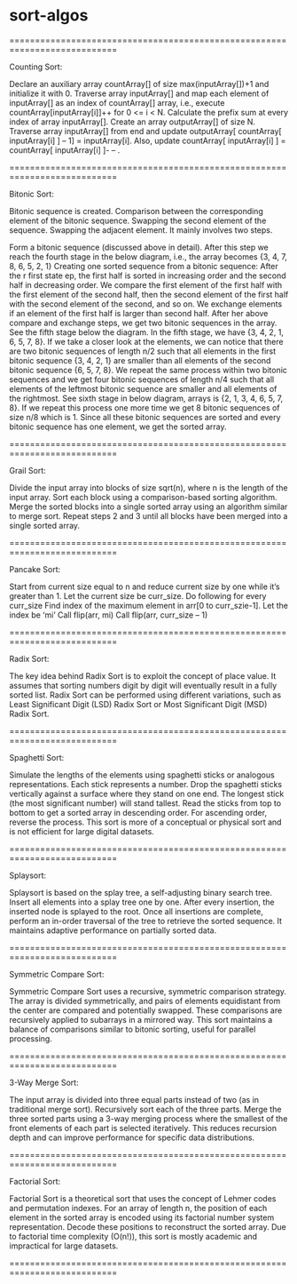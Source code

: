 # sort-algos
===========================================================================

Counting Sort:

Declare an auxiliary array countArray[] of size max(inputArray[])+1 and initialize it with 0.
Traverse array inputArray[] and map each element of inputArray[] as an index of countArray[] array, i.e., execute countArray[inputArray[i]]++ for 0 <= i < N.
Calculate the prefix sum at every index of array inputArray[].
Create an array outputArray[] of size N.
Traverse array inputArray[] from end and update outputArray[ countArray[ inputArray[i] ] – 1] = inputArray[i]. Also, update countArray[ inputArray[i] ] = countArray[ inputArray[i] ]- – .

===========================================================================

Bitonic Sort:

Bitonic sequence is created.
Comparison between the corresponding element of the bitonic sequence.
Swapping the second element of the sequence.
Swapping the adjacent element.
It mainly involves two steps.  

Form a bitonic sequence (discussed above in detail). After this step we reach the fourth stage in the below diagram, i.e., the array becomes {3, 4, 7, 8, 6, 5, 2, 1}
Creating one sorted sequence from a bitonic sequence: After the r first state ep, the first half is sorted in increasing order and the second half in decreasing order. 
We compare the first element of the first half with the first element of the second half, then the second element of the first half with the second element of the second, and so on. We exchange elements if an element of the first half is larger than second half. 
After her above compare and exchange steps, we get two bitonic sequences in the array. See the fifth stage below the diagram. In the fifth stage, we have {3, 4, 2, 1, 6, 5, 7, 8}. If we take a closer look at the elements, we can notice that there are two bitonic sequences of length n/2 such that all elements in the first bitonic sequence {3, 4, 2, 1} are smaller than all elements of the second bitonic sequence {6, 5, 7, 8}. 
We repeat the same process within two bitonic sequences and we get four bitonic sequences of length n/4 such that all elements of the leftmost bitonic sequence are smaller and all elements of the rightmost. See sixth stage in below diagram, arrays is {2, 1, 3, 4, 6, 5, 7, 8}. 
If we repeat this process one more time we get 8 bitonic sequences of size n/8 which is 1. Since all these bitonic sequences are sorted and every bitonic sequence has one element, we get the sorted array.

===========================================================================

Grail Sort:

Divide the input array into blocks of size sqrt(n), where n is the length of the input array.
Sort each block using a comparison-based sorting algorithm.
Merge the sorted blocks into a single sorted array using an algorithm similar to merge sort.
Repeat steps 2 and 3 until all blocks have been merged into a single sorted array.

===========================================================================

Pancake Sort:

Start from current size equal to n and reduce current size by one while it’s greater than 1. Let the current size be curr_size. 
Do following for every curr_size
Find index of the maximum element in arr[0 to curr_szie-1]. Let the index be ‘mi’
Call flip(arr, mi)
Call flip(arr, curr_size – 1)

===========================================================================

Radix Sort:

The key idea behind Radix Sort is to exploit the concept of place value. It assumes that sorting numbers digit by digit will eventually result in a fully sorted list. Radix Sort can be performed using different variations, such as Least Significant Digit (LSD) Radix Sort or Most Significant Digit (MSD) Radix Sort.

===========================================================================

Spaghetti Sort:

Simulate the lengths of the elements using spaghetti sticks or analogous representations. Each stick represents a number. Drop the spaghetti sticks vertically against a surface where they stand on one end. The longest stick (the most significant number) will stand tallest. Read the sticks from top to bottom to get a sorted array in descending order. For ascending order, reverse the process. This sort is more of a conceptual or physical sort and is not efficient for large digital datasets.

===========================================================================

Splaysort:

Splaysort is based on the splay tree, a self-adjusting binary search tree. Insert all elements into a splay tree one by one. After every insertion, the inserted node is splayed to the root. Once all insertions are complete, perform an in-order traversal of the tree to retrieve the sorted sequence. It maintains adaptive performance on partially sorted data.

===========================================================================

Symmetric Compare Sort:

Symmetric Compare Sort uses a recursive, symmetric comparison strategy. The array is divided symmetrically, and pairs of elements equidistant from the center are compared and potentially swapped. These comparisons are recursively applied to subarrays in a mirrored way. This sort maintains a balance of comparisons similar to bitonic sorting, useful for parallel processing.

===========================================================================

3-Way Merge Sort:

The input array is divided into three equal parts instead of two (as in traditional merge sort). Recursively sort each of the three parts. Merge the three sorted parts using a 3-way merging process where the smallest of the front elements of each part is selected iteratively. This reduces recursion depth and can improve performance for specific data distributions.

===========================================================================

Factorial Sort:

Factorial Sort is a theoretical sort that uses the concept of Lehmer codes and permutation indexes. For an array of length n, the position of each element in the sorted array is encoded using its factorial number system representation. Decode these positions to reconstruct the sorted array. Due to factorial time complexity (O(n!)), this sort is mostly academic and impractical for large datasets.

===========================================================================
